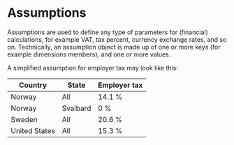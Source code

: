 # Assumptions

Assumptions are used to define any type of parameters for (financial) calculations, for example VAT, tax percent, currency exchange rates, and so on.
Technically, an assumption object is made up of one or more keys (for example dimensions members), and one or more values.

A simplified assumption for employer tax may look like this:  

| Country           | State              | Employer tax           |
|-------------------|--------------------|------------------------|
| Norway            | All                | 14.1 %                 |
| Norway            | Svalbard           | 0 %                    |
| Sweden            | All                | 20.6 %                 |
| United States     | All                | 15.3 %                 | 